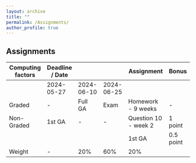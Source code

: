 ```yaml
---
layout: archive
title: ""
permalink: /Assignments/
author_profile: true
---
```


## Assignments

| Computing factors      | Deadline / Date   |              |              | Assignment            | Bonus         |
|------------------------|-------------------|--------------|--------------|-----------------------|---------------|
|                        | 2024-05-27        | 2024-06-10   | 2024-06-25   |                       |               |
| Graded                 | -                 | Full GA      | Exam         | Homework - 9 weeks     | -             |
| Non-Graded             | 1st GA            | -            | -            | Question 10 - week 2   | 1 point       |
|                        |                   |              |              | 1st GA                | 0.5 point     |
| Weight                 | -                 | 20%          | 60%          | 20%                   |               |
